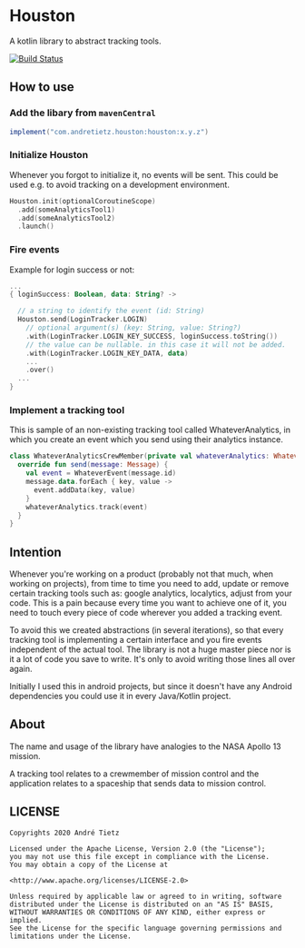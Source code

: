 # Houston
A kotlin library to abstract tracking tools.

[![Build Status](https://app.bitrise.io/app/bd134453be936cfc/status.svg?token=grZzflNzAcMfNMJymNRVHw&branch=master)](https://app.bitrise.io/app/bd134453be936cfc)

## How to use
### Add the libary from `mavenCentral`
```groovy
implement("com.andretietz.houston:houston:x.y.z")
```
### Initialize Houston
Whenever you forgot to initialize it, no events will be sent. This could be used 
e.g. to avoid tracking on a development environment. 
```kotlin
Houston.init(optionalCoroutineScope)
  .add(someAnalyticsTool1) 
  .add(someAnalyticsTool2)
  .launch()
```

### Fire events
Example for login success or not:
```kotlin
...
{ loginSuccess: Boolean, data: String? -> 

  // a string to identify the event (id: String)
  Houston.send(LoginTracker.LOGIN) 
    // optional argument(s) (key: String, value: String?)
    .with(LoginTracker.LOGIN_KEY_SUCCESS, loginSuccess.toString())
    // the value can be nullable. in this case it will not be added.
    .with(LoginTracker.LOGIN_KEY_DATA, data)
    ...
    .over()
  ...
}
```

### Implement a tracking tool
This is sample of an non-existing tracking tool called WhateverAnalytics, in which you create an event which you send 
using their analytics instance.
```kotlin
class WhateverAnalyticsCrewMember(private val whateverAnalytics: WhateverAnalytics) : CrewMember {
  override fun send(message: Message) {
    val event = WhateverEvent(message.id)
    message.data.forEach { key, value ->
      event.addData(key, value)
    }
    whateverAnalytics.track(event)
  }
}
```

## Intention
Whenever you're working on a product (probably not that much, when working on projects),
from time to time you need to add, update or remove certain tracking tools such as: google analytics, localytics, adjust from your code.
This is a pain because every time you want to achieve one of it, you need to touch every
piece of code wherever you added a tracking event.

To avoid this we created abstractions (in several iterations), so that every tracking tool is implementing a certain interface
and you fire events independent of the actual tool. The library is not a huge master piece nor is it
a lot of code you save to write. It's only to avoid writing those lines all over again.

Initially I used this in android projects, but since it doesn't have any Android dependencies you could use it in
every Java/Kotlin project. 

## About
The name and usage of the library have analogies to the NASA Apollo 13 mission. 

A tracking tool relates to a crewmember of mission control and the application relates 
to a spaceship that sends data to mission control.
 
## LICENSE
```
Copyrights 2020 André Tietz

Licensed under the Apache License, Version 2.0 (the "License");
you may not use this file except in compliance with the License.
You may obtain a copy of the License at

<http://www.apache.org/licenses/LICENSE-2.0>

Unless required by applicable law or agreed to in writing, software
distributed under the License is distributed on an "AS IS" BASIS,
WITHOUT WARRANTIES OR CONDITIONS OF ANY KIND, either express or implied.
See the License for the specific language governing permissions and
limitations under the License.
```
